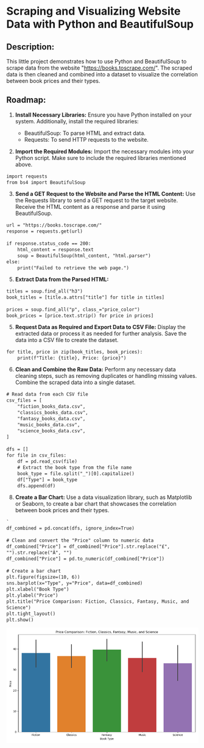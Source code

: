 # Scraping and Visualizing Website Data with Python and BeautifulSoup

## Description:
This little project demonstrates how to use Python and BeautifulSoup to scrape data from the website "https://books.toscrape.com/". The scraped data is then cleaned and combined into a dataset to visualize the correlation between book prices and their types.

## Roadmap:

1. **Install Necessary Libraries:**
   Ensure you have Python installed on your system. Additionally, install the required libraries:
   - BeautifulSoup: To parse HTML and extract data.
   - Requests: To send HTTP requests to the website.

2. **Import the Required Modules:**
   Import the necessary modules into your Python script. Make sure to include the required libraries mentioned above.
```
import requests
from bs4 import BeautifulSoup
```
3. **Send a GET Request to the Website and Parse the HTML Content:**
   Use the Requests library to send a GET request to the target website. Receive the HTML content as a response and parse it using BeautifulSoup.
```
url = "https://books.toscrape.com/"
response = requests.get(url)

if response.status_code == 200:
    html_content = response.text
    soup = BeautifulSoup(html_content, "html.parser")
else:
    print("Failed to retrieve the web page.")
```

5. **Extract Data from the Parsed HTML:**
```
titles = soup.find_all("h3")
book_titles = [title.a.attrs["title"] for title in titles]

prices = soup.find_all("p", class_="price_color")
book_prices = [price.text.strip() for price in prices]
```

5. **Request Data as Required and Export Data to CSV File:**
   Display the extracted data or process it as needed for further analysis. Save the data into a CSV file to create the dataset.
```
for title, price in zip(book_titles, book_prices):
    print(f"Title: {title}, Price: {price}")
```
6. **Clean and Combine the Raw Data:**
   Perform any necessary data cleaning steps, such as removing duplicates or handling missing values. Combine the scraped data into a single dataset.
```
# Read data from each CSV file
csv_files = [
    "fiction_books_data.csv",
    "classics_books_data.csv",
    "fantasy_books_data.csv",
    "music_books_data.csv",
    "science_books_data.csv",
]

dfs = []
for file in csv_files:
    df = pd.read_csv(file)
    # Extract the book type from the file name
    book_type = file.split("_")[0].capitalize()
    df["Type"] = book_type
    dfs.append(df)
```

8. **Create a Bar Chart:**
   Use a data visualization library, such as Matplotlib or Seaborn, to create a bar chart that showcases the correlation between book prices and their types.
```
`
df_combined = pd.concat(dfs, ignore_index=True)

# Clean and convert the "Price" column to numeric data
df_combined["Price"] = df_combined["Price"].str.replace("£", "").str.replace("Â", "")
df_combined["Price"] = pd.to_numeric(df_combined["Price"])

# Create a bar chart
plt.figure(figsize=(10, 6))
sns.barplot(x="Type", y="Price", data=df_combined)
plt.xlabel("Book Type")
plt.ylabel("Price")
plt.title("Price Comparison: Fiction, Classics, Fantasy, Music, and Science")
plt.tight_layout()
plt.show()
```
![Comparison Chart](comparison.png)


